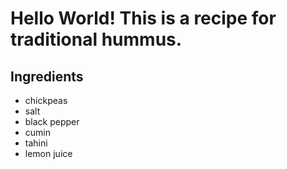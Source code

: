 
# Hello World! This is a recipe for traditional hummus.

## Ingredients
- chickpeas
- salt
- black pepper
- cumin
- tahini
- lemon juice
